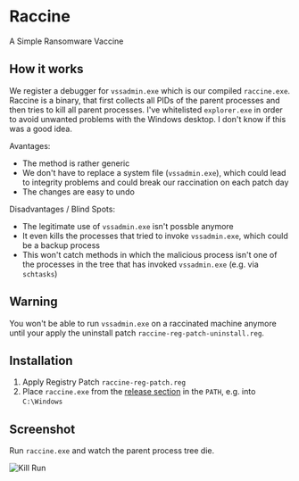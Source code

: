 # Raccine

A Simple Ransomware Vaccine

## How it works

We register a debugger for `vssadmin.exe` which is our compiled `raccine.exe`. Raccine is a binary, that first collects all PIDs of the parent processes and then tries to kill all parent processes. I've whitelisted `explorer.exe` in order to avoid unwanted problems with the Windows desktop. I don't know if this was a good idea.  

Avantages:

- The method is rather generic
- We don't have to replace a system file (`vssadmin.exe`), which could lead to integrity problems and could break our raccination on each patch day 
- The changes are easy to undo

Disadvantages / Blind Spots:

- The legitimate use of `vssadmin.exe` isn't possble anymore
- It even kills the processes that tried to invoke `vssadmin.exe`, which could be a backup process
- This won't catch methods in which the malicious process isn't one of the processes in the tree that has invoked `vssadmin.exe` (e.g. via `schtasks`)

## Warning

You won't be able to run `vssadmin.exe` on a raccinated machine anymore until your apply the uninstall patch `raccine-reg-patch-uninstall.reg`.

## Installation

1. Apply Registry Patch `raccine-reg-patch.reg`
2. Place `raccine.exe` from the [release section](https://github.com/Neo23x0/Raccine/releases/) in the `PATH`, e.g. into `C:\Windows`

## Screenshot

Run `raccine.exe` and watch the parent process tree die. 

![Kill Run](https://raw.githubusercontent.com/Neo23x0/Raccine/main/images/screen1.png)
